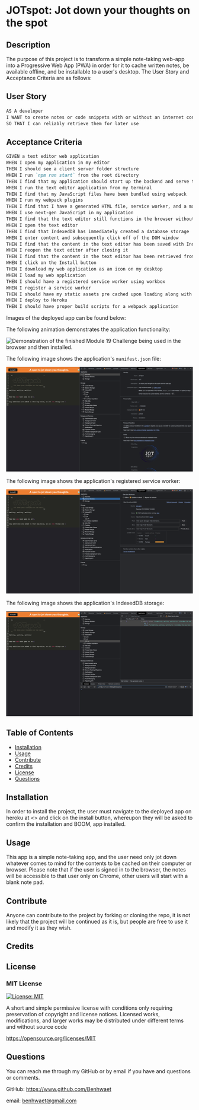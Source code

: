 # JOTspot: Jot down your thoughts on the spot

## Description

The purpose of this project is to transform a simple note-taking web-app into a Progressive Web App (PWA) in order for it to cache written notes, be available offline, and be installable to a user's desktop. The User Story and Acceptance Criteria are as follows:

## User Story

```md
AS A developer
I WANT to create notes or code snippets with or without an internet connection
SO THAT I can reliably retrieve them for later use
```

## Acceptance Criteria

```md
GIVEN a text editor web application
WHEN I open my application in my editor
THEN I should see a client server folder structure
WHEN I run `npm run start` from the root directory
THEN I find that my application should start up the backend and serve the client
WHEN I run the text editor application from my terminal
THEN I find that my JavaScript files have been bundled using webpack
WHEN I run my webpack plugins
THEN I find that I have a generated HTML file, service worker, and a manifest file
WHEN I use next-gen JavaScript in my application
THEN I find that the text editor still functions in the browser without errors
WHEN I open the text editor
THEN I find that IndexedDB has immediately created a database storage
WHEN I enter content and subsequently click off of the DOM window
THEN I find that the content in the text editor has been saved with IndexedDB
WHEN I reopen the text editor after closing it
THEN I find that the content in the text editor has been retrieved from our IndexedDB
WHEN I click on the Install button
THEN I download my web application as an icon on my desktop
WHEN I load my web application
THEN I should have a registered service worker using workbox
WHEN I register a service worker
THEN I should have my static assets pre cached upon loading along with subsequent pages and static assets
WHEN I deploy to Heroku
THEN I should have proper build scripts for a webpack application
```

Images of the deployed app can be found below:

The following animation demonstrates the application functionality:

![Demonstration of the finished Module 19 Challenge being used in the browser and then installed.]()

The following image shows the application's `manifest.json` file:

![Demonstration of the finished Module 19 Challenge with a manifest file in the browser.](client/src/images/Manifest.png)

The following image shows the application's registered service worker:

![Demonstration of the finished Module 19 Challenge with a registered service worker in the browser.](client/src/images/ServiceWorkers.png)

The following image shows the application's IndexedDB storage:

![Demonstration of the finished Module 19 Challenge with a IndexedDB storage named 'jate' in the browser.](client/src/images/IndexedDB-Jot.png)

## Table of Contents

- [Installation](#installation)
- [Usage](#usage)
- [Contribute](#contribute)
- [Credits](#credits)
- [License](#license)
- [Questions](#questions)

## Installation

In order to install the project, the user must navigate to the deployed app on heroku at <> and click on the install button, whereupon they will be asked to confirm the installation and BOOM, app installed.

## Usage

This app is a simple note-taking app, and the user need only jot down whatever comes to mind for the contents to be cached on their computer  or browser. Please note that if the user is signed in to the browser, the notes will be accessible to that user only on Chrome, other users will start with a blank note pad.

## Contribute

Anyone can contribute to the project by forking or cloning the repo, it is not likely that the project will be continued as it is, but people are free to use it and modify it as they wish.

## Credits

## License

### MIT License

[![License: MIT](https://img.shields.io/badge/License-MIT-yellow.svg)](https://opensource.org/licenses/MIT)

A short and simple permissive license with conditions only requiring preservation of copyright and license notices. Licensed works, modifications, and larger works may be distributed under different terms and without source code

<https://opensource.org/licenses/MIT>

## Questions

You can reach me through my GitHub or by email
if you have and questions or comments.

GitHub: <https://www.github.com/Benhwaet>

email: <benhwaet@gmail.com>
